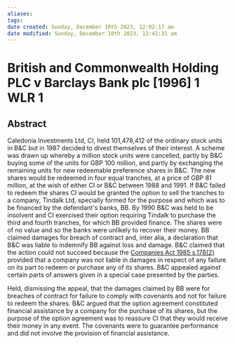 ```yaml
---
aliases: 
tags: 
date created: Sunday, December 10th 2023, 12:02:17 am
date modified: Sunday, December 10th 2023, 12:41:31 am
---
```


# British and Commonwealth Holding PLC v Barclays Bank plc [1996] 1 WLR 1

## Abstract

Caledonia Investments Ltd, CI, held 101,478,412 of the ordinary stock units in B&C but in 1987 decided to divest themselves of their interest. A scheme was drawn up whereby a million stock units were cancelled, partly by B&C buying some of the units for GBP 100 million, and partly by exchanging the remaining units for new redeemable preference shares in B&C. The new shares would be redeemed in four equal tranches, at a price of GBP 81 million, at the wish of either CI or B&C between 1988 and 1991. If B&C failed to redeem the shares CI would be granted the option to sell the tranches to a company, Tindalk Ltd, specially formed for the purpose and which was to be financed by the defendant's banks, BB. By 1990 B&C was held to be insolvent and CI exercised their option requiring Tindalk to purchase the third and fourth tranches, for which BB provided finance. The shares were of no value and so the banks were unlikely to recover their money. BB claimed damages for breach of contract and, inter alia, a declaration that B&C was liable to indemnify BB against loss and damage. B&C claimed that the action could not succeed because the [Companies Act 1985 s.178(2)](https://uk.westlaw.com/Document/I91805331E44A11DA8D70A0E70A78ED65/View/FullText.html?originationContext=document&transitionType=DocumentItem&ppcid=044eea70137b45039d61fac57fa53e5f&contextData=(sc.Default)) provided that a company was not liable in damages in respect of any failure on its part to redeem or purchase any of its shares. B&C appealed against certain parts of answers given in a special case presented by the parties.

Held, dismissing the appeal, that the damages claimed by BB were for breaches of contract for failure to comply with covenants and not for failure to redeem the shares. B&C argued that the option agreement constituted financial assistance by a company for the purchase of its shares, but the purpose of the option agreement was to reassure CI that they would receive their money in any event. The covenants were to guarantee performance and did not involve the provision of financial assistance.
